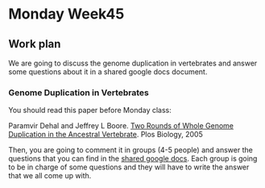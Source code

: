 # Monday Week45

## Work plan

We are going to discuss the genome duplication in vertebrates and answer some questions about it in a shared google docs document.

### Genome Duplication in Vertebrates

You should read this paper before Monday class:

Paramvir Dehal and Jeffrey L Boore. [Two Rounds of Whole Genome Duplication in the Ancestral Vertebrate](https://journals.plos.org/plosbiology/article/metrics?id=10.1371/journal.pbio.0030314). Plos Biology, 2005


Then, you are going to comment it in groups (4-5 people) and answer the questions that you can find in the [shared google docs](). Each group is going to be in charge of some questions and they will have to write the answer that we all come up with.





